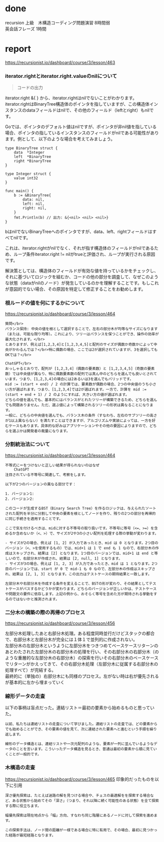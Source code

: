 # done
recursion 上級　木構造コーディング問題演習 8時間弱　</br>
英会話フレーズ 1時間
# report
https://recursionist.io/dashboard/course/3/lesson/463</br>

### iterator.rightとiterator.right.valueのnilについて
>コードの出力

iterator.right &{<nil> <nil> <nil>}
から、iterator.rightはnilでないことがわかります。iterator.rightはBinaryTree構造体のポインタを指していますが、この構造体インスタンスのdataフィールドはnilで、その他のフィールド（leftとright）もnilです。

Goでは、ポインタのデフォルト値はnilですが、ポインタが非nil値を指している場合、ポインタの指しているインスタンスのフィールドがnilである可能性があります。例として、以下のような場合を考えてみましょう。

```
type BinaryTree struct {
    data  *Integer
    left  *BinaryTree
    right *BinaryTree
}

type Integer struct {
    value int32
}

func main() {
    b := &BinaryTree{
        data: nil,
        left: nil,
        right: nil,
    }
    fmt.Println(b) // 出力: &{<nil> <nil> <nil>}
}
```
bはnilでないBinaryTreeへのポインタですが、data、left、rightフィールドはすべてnilです。

これは、iterator.rightがnilでなく、それが指す構造体のフィールドがnilであるため、ループ条件iterator.right != nilがtrueと評価され、ループが実行される原因です。

解決策としては、構造体のフィールドが有効な値を持っているかをチェックし、それに基づいてロジックを組むか、コードの他の部分を調査して、なぜこのような状態（dataがnilのノード）が発生しているのかを理解することです。もしこれが意図的でない場合、その原因を特定して修正することをお勧めします。

### 根ルードの値を何にするかについて
https://recursionist.io/dashboard/course/3/lesson/464

```
質問</br>
バランス保持: 中央の値を根として選択することで、左右の部分木が均等なサイズになります（または、可能な限り均等）。これにより、ツリーはバランスを保つことができ、操作の効率が最大化されます。</br>
とありますが、例えば[1,2,3,4]と[1,2,3,4,5]と配列のサイズが偶数か奇数かによって中央がかわるんでは？</br>特に偶数の場合、ここでは2が選択されていますが、3を選択してもOKでは？</br>
```

```
ChatGPT</br>
おっしゃるとおりで、配列が [1,2,3,4]（偶数の要素数）と [1,2,3,4,5]（奇数の要素数）では中央値が異なり、特に偶数要素数の配列では真ん中のどちらを選んでも良いとされています。つまり、[1,2,3,4]の場合には2あるいは3を選んでもバリッドです。
mid := (start + end) / 2 の計算では、要素数が偶数の場合、2つの中央値のうち小さい方が選ばれます。つまり、[1,2,3,4]では2が選ばれます。一方で、計算を mid := (start + end + 1) / 2 のようにすれば、大きい方の値が選ばれます。
どちらの値を選んでも、基本的にはバランスがとれたツリーが構築できるため、どちらを選んでも問題ありません。ただ、選ぶ値によって構築されるツリーの形状は異なることになります。
一般に、どちらの中央値を選んでも、バランス木の条件（すなわち、左右のサブツリーの高さが1以上異ならない）を満たすことはできますが、アルゴリズムや実装によっては、一方を好むケースもあります。具体的な好みはアプリケーションやその他の要因によりますので、どちらを選ぶかは開発者の裁量になります。
```

### 分割統治法について
https://recursionist.io/dashboard/course/3/lesson/464</br>

```
不等式に＝をつけないと正しい結果が得られないのはなぜ
	ChatGPT
注目されている不等号に関連して、考察をします。
```

```
以下が2つのバージョンの異なる部分です：

1. バージョン1:
2. バージョン2:

このコードが生成するBST（Binary Search Tree）を作るロジックは、与えられたソートされた配列を半分に分割して中央の要素を根としてノードを作り、残りの2つの部分を再帰的に同じ手続きを適用することです。

ここで気を付けるべきは、midに対する不等号の取り扱いです。不等号に等号（<=、>=）を含めるか含めないか（<、>）で、サイズが2や3の小さい配列を処理する際の挙動が変わります。

- サイズが2の場合、例えば [1, 2] が入力であったとき、mid は 0 となります。2つ目のバージョン（<、>を使用するもの）では、mid+1 は 1 で end も 1 なので、右部分木の作成はスキップされ、結果は [2] となります。1つ目のバージョンでは、mid+1 は end と等しいので、右部分木が作成され、結果は [2, null, 1] となります。
- サイズが3の場合、例えば [1, 2, 3] が入力であったとき、mid は 1 となります。2つ目のバージョンでは、start が 0 で mid-1 も 0 なので、左部分木の作成はスキップされ、結果は [2, 1, 3] となります。この出力はテストケースの期待結果と一致します。

左部分木や右部分木を作成する条件を変えることで、BSTの形が変わり、その結果としてテストケースがパスするかどうかが変わります。どちらのバージョンが正しいかは、テストケースや問題文の要件に依存します。上記の例から、おそらく等号を含めた方が期待される挙動をするのではないかと推測されます。
```

### 二分木の構築の際の再帰のプロセス
https://recursionist.io/dashboard/course/3/lesson/456

左部分木処理したあと右部分木処理。ある程度同時並行だけどスタックの都合で、右部分木と左部分木が完全には１体１で並列的に作成されない。</br>
左部分木の左部分木というように左部分木をつきつめてベースケースリターンのあとわたされた左部分木の右部分木の処理を行い、その右部分木の右部分木（のような重層的な左部分木の右部分木）の探索を行いその右部分木のベースケースでリターンがかえってきて、その右部分木処理（左部分木に従属する右部分木の処理すべて）が完結する。</br>
最終的に（単独の）右部分木にも同様のプロセス。左がない時は右が優先されるが基本的に左から埋まっていく</br>

### 線形データの走査
以下の事柄は盲点だった。連結リスト＝最初の要素から始めるものと思っていた。</br>

```
以前、私たちは連結リストの走査について学びました。連結リストの走査では、どの要素からでも始めることができ、その要素の値を見て、次に連結された要素へと進むという手順を繰り返します。
```

```
線形のデータ構造とは、連結リストや一次元配列のような、要素が一列に並んでいるようなデータのことを言います。こういったデータ構造を見るとき、普通は最初の要素から順に見ていくことが一般的です。
```

### 木構造の走査
https://recursionist.io/dashboard/course/3/lesson/465
印象的だったものを以下に引用

```
深さ優先探索は、たとえば迷路の解を見つける場合や、チェスの最適解をを探索する場合など、ある状態から始めてその「深さ」（つまり、それ以降に続く可能性のある状態）を全て探索する際に役立ちます。
```

```
幅優先探索は現在地点から「幅」方向、すなわち同じ階層にあるノードに対して探索を進めます。
```

```
この探索手法は、ノード間の距離が一様である場合に特に有用で、その場合、最初に見つかった経路が最短経路となります。
```
